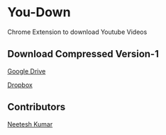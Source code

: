 # You-Down
Chrome Extension to download Youtube Videos

## Download Compressed Version-1
[Google Drive](http://goo.gl/iTyJTr)

[Dropbox](http://goo.gl/ZWtrCY)

## Contributors
[Neetesh Kumar](http://www.facebook.com/neetesh16)
